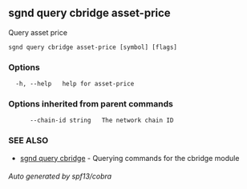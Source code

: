 ## sgnd query cbridge asset-price

Query asset price

```
sgnd query cbridge asset-price [symbol] [flags]
```

### Options

```
  -h, --help   help for asset-price
```

### Options inherited from parent commands

```
      --chain-id string   The network chain ID
```

### SEE ALSO

* [sgnd query cbridge](sgnd_query_cbridge.md)	 - Querying commands for the cbridge module

###### Auto generated by spf13/cobra
